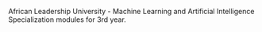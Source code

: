 African Leadership University - Machine Learning and Artificial Intelligence Specialization modules for 3rd year.
